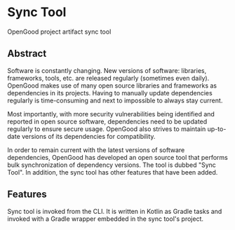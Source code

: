 # Sync Tool

OpenGood project artifact sync tool

## Abstract

Software is constantly changing. New versions of software: libraries,
frameworks, tools, etc. are released regularly (sometimes even daily). OpenGood
makes use of many open source libraries and frameworks as dependencies in
its projects. Having to manually update dependencies regularly is time-consuming
and next to impossible to always stay current.

Most importantly, with more security vulnerabilities being identified and
reported in open source software, dependencies need to be updated regularly to
ensure secure usage. OpenGood also strives to maintain up-to-date versions of
its dependencies for compatibility.

In order to remain current with the latest versions of software dependencies,
OpenGood has developed an open source tool that performs bulk synchronization
of dependency versions. The tool is dubbed "Sync Tool". In addition, the sync
tool has other features that have been added.

## Features

Sync tool is invoked from the CLI. It is written in Kotlin as Gradle tasks and
invoked with a Gradle wrapper embedded in the sync tool's project.


